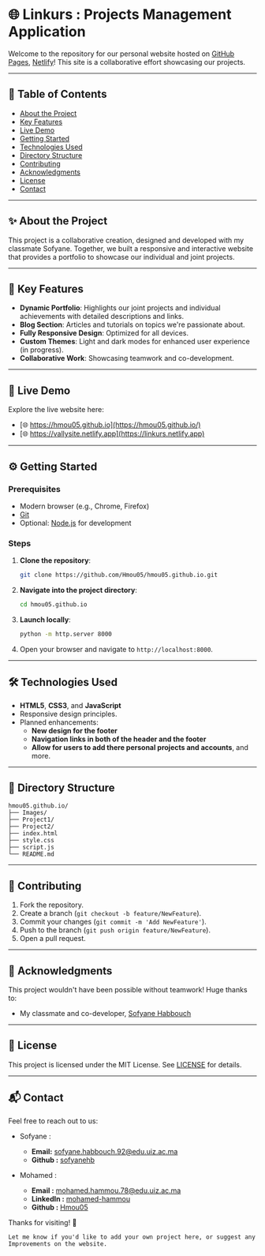 # 🌐 Linkurs : Projects Management Application

Welcome to the repository for our personal website hosted on [GitHub Pages](https://hmou05.github.io/), [Netlify](https://linkurs.netlify.app/)! This site is a collaborative effort showcasing our projects.  

---

## 📑 Table of Contents
- [About the Project](#about-the-project)
- [Key Features](#key-features)
- [Live Demo](#live-demo)
- [Getting Started](#getting-started)
- [Technologies Used](#technologies-used)
- [Directory Structure](#directory-structure)
- [Contributing](#contributing)
- [Acknowledgments](#acknowledgments)
- [License](#license)
- [Contact](#contact)

---

## ✨ About the Project

This project is a collaborative creation, designed and developed with my classmate Sofyane. Together, we built a responsive and interactive website that provides a portfolio to showcase our individual and joint projects.  

---

## 🚀 Key Features

- **Dynamic Portfolio**: Highlights our joint projects and individual achievements with detailed descriptions and links.
- **Blog Section**: Articles and tutorials on topics we're passionate about.
- **Fully Responsive Design**: Optimized for all devices.
- **Custom Themes**: Light and dark modes for enhanced user experience (in progress).
- **Collaborative Work**: Showcasing teamwork and co-development.

---

## 🎯 Live Demo

Explore the live website here:
- [🌐 https://hmou05.github.io](https://hmou05.github.io/)
- [🌐 https://vallysite.netlify.app](https://linkurs.netlify.app)

---

## ⚙️ Getting Started

### Prerequisites
- Modern browser (e.g., Chrome, Firefox)  
- [Git](https://git-scm.com/)  
- Optional: [Node.js](https://nodejs.org/) for development  

### Steps

1. **Clone the repository**:
   ```bash  
   git clone https://github.com/Hmou05/hmou05.github.io.git  
   ```  

2. **Navigate into the project directory**:
   ```bash  
   cd hmou05.github.io  
   ```  

3. **Launch locally**:
   ```bash  
   python -m http.server 8000  
   ```  

4. Open your browser and navigate to `http://localhost:8000`.

---

## 🛠️ Technologies Used

- **HTML5**, **CSS3**, and **JavaScript**
- Responsive design principles.
- Planned enhancements:
    - **New design for the footer**
    - **Navigation links in both of the header and the footer**
    - **Allow for users to add there personal projects and accounts**, and more.

---

## 📁 Directory Structure

```plaintext  
hmou05.github.io/
├── Images/
├── Project1/ 
├── Project2/
├── index.html  
├── style.css
├── script.js
└── README.md
```  

---

## 🙌 Contributing

1. Fork the repository.  
2. Create a branch (`git checkout -b feature/NewFeature`).  
3. Commit your changes (`git commit -m 'Add NewFeature'`).  
4. Push to the branch (`git push origin feature/NewFeature`).  
5. Open a pull request.  

---

## 🤝 Acknowledgments

This project wouldn't have been possible without teamwork! Huge thanks to:  
- My classmate and co-developer, [Sofyane Habbouch](#)  

---

## 📜 License

This project is licensed under the MIT License. See [LICENSE](LICENSE) for details.  

---

## 📬 Contact

Feel free to reach out to us:  
- Sofyane :
    - **Email:** [sofyane.habbouch.92@edu.uiz.ac.ma](mailto:teammate.email@example.com)
    - **Github :** [sofyanehb](https://github.com/sofyanehb)

- Mohamed :
    - **Email :** [mohamed.hammou.78@edu.uiz.ac.ma](mailto:your.email@example.com)
    - **LinkedIn :** [mohamed-hammou](https://linkedin.com/in/yourprofile)
    - **Github :** [Hmou05](https://github.com/hmou05)

Thanks for visiting! 🌟
```
Let me know if you'd like to add your own project here, or suggest any Improvements on the website.
